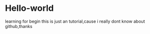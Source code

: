 # Hello-world
learning for begin
this is just an tutorial,cause i really dont know about github,thanks

